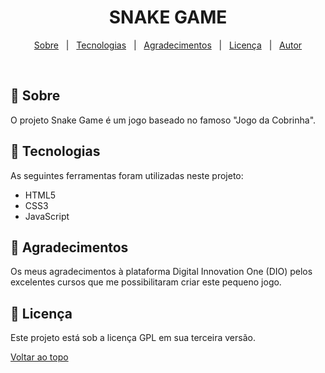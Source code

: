 <h1 align="center">SNAKE GAME</h1>

<p align="center">
  <a href="#dart-sobre">Sobre</a> 
  &#xa0; | &#xa0; 
  <a href="#rocket-tecnologias">Tecnologias</a> 
  &#xa0; | &#xa0;
  <a href="#pray-agradecimentos">Agradecimentos</a> &#xa0; | &#xa0;
  <a href="#memo-licença">Licença</a> 
  &#xa0; | &#xa0;
  <a href="https://github.com/fael-atom" target="_blank">Autor</a>
</p>

<br>

## :dart: Sobre ##

O projeto Snake Game é um jogo baseado no famoso "Jogo da Cobrinha".

## :rocket: Tecnologias ##

As seguintes ferramentas foram utilizadas neste projeto:

- HTML5
- CSS3
- JavaScript

## :pray: Agradecimentos

Os meus agradecimentos à plataforma Digital Innovation One (DIO) pelos excelentes cursos que me possibilitaram criar este pequeno jogo.

## :memo: Licença ##

Este projeto está sob a licença GPL em sua terceira versão.

<a href="#top">Voltar ao topo</a>
